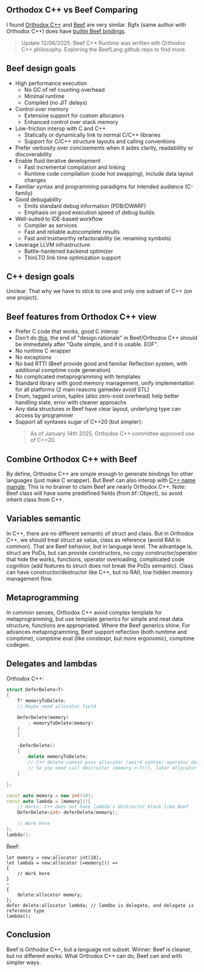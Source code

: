 Orthodox C++ vs Beef Comparing
------------------------------
I found [Orthodox C++](https://gist.github.com/bkaradzic/2e39896bc7d8c34e042b) and [Beef](https://www.beeflang.org/) are very similar. Bgfx (same author with Orthodox C++) does have [builtin Beef bindings](https://github.com/bkaradzic/bgfx/tree/master/bindings/bf). 
> Update 12/06/2025: Beef C++ Runtime was written eith Orthodox C++ philosophy. Exploring the BeefLang github repo to find more.


Beef design goals
-----------------
- High performance execution
    - No GC of ref counting overhead
    - Minimal runtime
    - Compiled (no JIT delays)
- Control over memory
    - Extensive support for custom allocators
    - Enhanced control over stack memory
- Low-friction interop with C and C++
    - Statically or dynamically link to normal C/C++ libraries
    - Support for C/C++ structure layouts and calling conventions
- Prefer verbosity over concisements when it aides clarity, readabilitiy or discoverability
- Enable fluid iterative development
    - Fast incremental compilation and linking
    - Runtime code compilation (code hot swapping), include data layout changes
- Familiar syntax and programming paradigms for intended audience (C-family)
- Good debugability
    - Emits standard debug information (PDB/DWARF)
    - Emphasis on good execution speed of debug builds
- Well-suited to IDE-based workflow
    - Compiler as services
    - Fast and reliable autocomplete results
    - Fast and trustworthy refactorability (ie: renaming symbols)
- Leverage LLVM infrastructure
    - Battle-hardened backend optimizer
    - ThinLTO link time optimization support


C++ design goals
----------------
Unclear. That why we have to stick to one and only one subset of C++ (on one project).


Beef features from Orthodox C++ view
------------------------------------
- Prefer C code that works, good C interop
- Don't do [this](https://archive.md/2014.04.28-125041/http://www.boost.org/doc/libs/1_55_0/libs/geometry/doc/html/geometry/design.html), the end of "design rationale" in Beef/Orthodox C++ should be immedately after "Quite simple, and it is usable. EOF".
- No runtime C wrapper
- No exceptions
- No bad RTTI (Beef provide good and familiar Reflection system, with additional comptime code generation)
- No complicated metaprogramming with templates
- Standard library with good memory management, unify implementation for all platforms (2 main reasons gamedev avoid STL)
- Enum, tagged union, tuples (also zero-cost overhead) help better handling state, error with cleaner approachs
- Any data structures in Beef have clear layout, underlying type can access by programmer
- Support all syntaxes sugar of C++20 (but simpler):
    > As of January 14th 2025, Orthodox C++ committee approved use of C++20.


Combine Orthodox C++ with Beef
------------------------------
By define, Orthodox C++ are simple enough to generate bindings for other languages (just make C wrapper). But Beef can also interop with [C++ name mangle](/CppInterop). This is no brainer to claim Beef are nearly Orthodox C++. Note: Beef class will have some predefined fields (from bf::Object), so avoid inherit class from C++. 


Variables semantic
------------------
In C++, there are no different semantic of struct and class. But in Orthodox C++, we should treat struct as value, class as reference (avoid RAII in common). That are Beef behavior, but in language level. The advantage is, struct are PoDs, but can provide constructors, no copy constructor/operator that hide the works, functions, operator overloading, complicated code cognition (add features to struct does not break the PoDs semantic). Class can have constructor/destructor like C++, but no RAII, low hidden memory management flow.


Metaprogramming
---------------
In common senses, Orthodox C++ avoid complex template for metaprogramming, but use template generics for simple and neat data structure, functions are appropriated. Where the Beef generics shine. For advances metaprogramming, Beef support reflection (both rumtime and comptime), comptime eval (like constexpr, but more ergonomic), comptime codegen.


Delegates and lambdas
---------------------

Orthodox C++:
```C++
struct DeferDelete<T>
{
    T* memoryToDelete;
    // Maybe need allocator field

    DeferDelete(memory)
        : memoryToDelete(memory)
    {
    }

    ~DeferDelete()
    {
        delete memoryToDelete;
        // C++ delete cannot pass allocator (weird syntax: operator delete(memory allocator))
        // So you need call destructor (memory->~T()), later allocator->free base on your memory system
    }

};

const auto memory = new int(10);
const auto lambda = [memory](){
    // Hacks: C++ does not have lambda's destructor block like Beef
    DeferDelete<int> deferDelete(memory);

    // Work here
};
lambda();
```

Beef:
```Beef
let memory = new:allocator int(10);
let lambda = new:allocator [=memory]() =>
{
    // Work here
}
~
{
    delete:allocator memory;
};
defer delete:allocator lambda; // lamdba is delegate, and delagate is reference type
lambda();
```


Conclusion
----------
Beef is Orthodox C++, but a language not subset.
Winner: Beef is cleaner, but no different works. What Orthodox C++ can do, Beef can and with simpler ways.